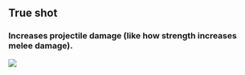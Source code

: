## True shot
### Increases projectile damage (like how strength increases melee damage).
![](https://github.com/Binaris00/Fabric_Potions/blob/master/gifs/trueshot.gif)
